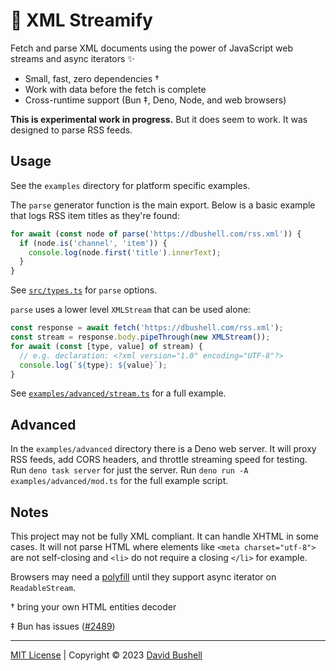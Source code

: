 # 📰 XML Streamify

Fetch and parse XML documents using the power of JavaScript web streams and async iterators ✨

* Small, fast, zero dependencies †
* Work with data before the fetch is complete
* Cross-runtime support (Bun ‡, Deno, Node, and web browsers)

**This is experimental work in progress.** But it does seem to work. It was designed to parse RSS feeds.

## Usage

See the `examples` directory for platform specific examples.

The `parse` generator function is the main export. Below is a basic example that logs RSS item titles as they're found:

```javascript
for await (const node of parse('https://dbushell.com/rss.xml')) {
  if (node.is('channel', 'item')) {
    console.log(node.first('title').innerText);
  }
}
```

See [`src/types.ts`](/src/types.ts) for `parse` options.

`parse` uses a lower level `XMLStream` that can be used alone:

```javascript
const response = await fetch('https://dbushell.com/rss.xml');
const stream = response.body.pipeThrough(new XMLStream());
for await (const [type, value] of stream) {
  // e.g. declaration: <?xml version="1.0" encoding="UTF-8"?>
  console.log(`${type}: ${value}`);
}
```

See [`examples/advanced/stream.ts`](/examples/advanced/stream.ts) for a full example.

## Advanced

In the `examples/advanced` directory there is a Deno web server. It will proxy RSS feeds, add CORS headers, and throttle streaming speed for testing. Run `deno task server` for just the server. Run `deno run -A examples/advanced/mod.ts` for the full example script.

## Notes

This project may not be fully XML compliant. It can handle XHTML in some cases. It will not parse HTML where elements like `<meta charset="utf-8">` are not self-closing and `<li>` do not require a closing `</li>` for example.

Browsers may need a [polyfill](https://bugs.chromium.org/p/chromium/issues/detail?id=929585#c10) until they support async iterator on `ReadableStream`.

† bring your own HTML entities decoder

‡ Bun has issues ([#2489](https://github.com/oven-sh/bun/issues/2489))

* * *

[MIT License](/LICENSE) | Copyright © 2023 [David Bushell](https://dbushell.com)
